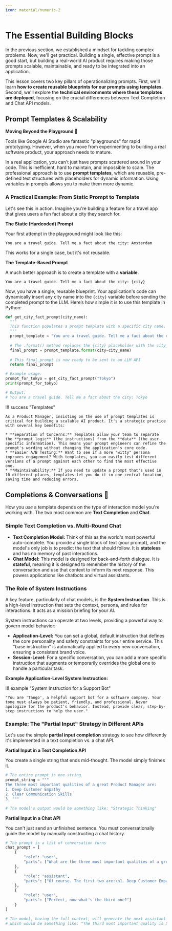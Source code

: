 ```yaml
---
icon: material/numeric-2
---
```



# The Essential Building Blocks

In the previous section, we established a mindset for tackling complex problems. Now, we'll get practical. Building a single, effective prompt is a good start, but building a real-world AI product requires making those prompts scalable, maintainable, and ready to be integrated into an application.

This lesson covers two key pillars of operationalizing prompts. First, we'll learn **how to create reusable blueprints for our prompts using templates**. Second, we'll explore the **technical environments where these templates are deployed**, focusing on the crucial differences between Text Completion and Chat API models.


## Prompt Templates & Scalability

**Moving Beyond the Playground 🚀**

Tools like Google AI Studio are fantastic "playgrounds" for rapid prototyping. However, when you move from experimenting to building a real software product, your approach needs to mature.

In a real application, you can't just have prompts scattered around in your code. This is inefficient, hard to maintain, and impossible to scale. The professional approach is to use **prompt templates**, which are reusable, pre-defined text structures with placeholders for dynamic information. Using variables in prompts allows you to make them more dynamic.

### **A Practical Example: From Static Prompt to Template**

Let's see this in action. Imagine you're building a feature for a travel app that gives users a fun fact about a city they search for.

**The Static (Hardcoded) Prompt**

Your first attempt in the playground might look like this:

```
You are a travel guide. Tell me a fact about the city: Amsterdam
```

This works for a single case, but it's not reusable.

**The Template-Based Prompt**

A much better approach is to create a template with a **variable**.

```
You are a travel guide. Tell me a fact about the city: {city}
```

Now, you have a single, reusable blueprint. Your application's code can dynamically insert any city name into the `{city}` variable before sending the completed prompt to the LLM. Here’s how simple it is to use this template in Python:

```python
def get_city_fact_prompt(city_name):
  """
  This function populates a prompt template with a specific city name.
  """
  prompt_template = "You are a travel guide. Tell me a fact about the city: {city}"
  
  # The .format() method replaces the {city} placeholder with the city_name variable
  final_prompt = prompt_template.format(city=city_name)
  
  # This final_prompt is now ready to be sent to an LLM API
  return final_prompt

# Example usage:
prompt_for_tokyo = get_city_fact_prompt("Tokyo")
print(prompt_for_tokyo)

# Output:
# You are a travel guide. Tell me a fact about the city: Tokyo
```

!!! success "Templates"

    As a Product Manager, insisting on the use of prompt templates is critical for building a scalable AI product. It's a strategic practice with several key benefits:

    * **Separation of Concerns:** Templates allow your team to separate the **prompt logic** (the instructions) from the **data** (the user-specific information). This means your prompt engineers can refine the prompt's wording without changing the application's core code.
    * **Easier A/B Testing:** Want to see if a more "witty" persona improves engagement? With templates, you can easily test different versions of a prompt against each other to find the most effective one.
    * **Maintainability:** If you need to update a prompt that's used in 10 different places, templates let you do it in one central location, saving time and reducing errors.


## Completions & Conversations 💬

How you *use* a template depends on the type of interaction model you're working with. The two most common are **Text Completion** and **Chat**.

### **Simple Text Completion vs. Multi-Round Chat**

  * **Text Completion Model:** Think of this as the world's most powerful auto-complete. You provide a single block of text (your prompt), and the model's only job is to predict the text that should follow. It is **stateless** and has no memory of past interactions.
  * **Chat Model:** This model is designed for back-and-forth dialogue. It is **stateful**, meaning it is designed to remember the history of the conversation and use that context to inform its next response. This powers applications like chatbots and virtual assistants.

### **The Role of System Instructions**

A key feature, particularly of chat models, is the **System Instruction**. This is a high-level instruction that sets the context, persona, and rules for interactions. It acts as a mission briefing for your AI.

System instructions can operate at two levels, providing a powerful way to govern model behavior:

  * **Application-Level:** You can set a global, default instruction that defines the core personality and safety constraints for your entire service. This "base instruction" is automatically applied to every new conversation, ensuring a consistent brand voice.
  * **Session-Level:** For a specific conversation, you can add a more specific instruction that augments or temporarily overrides the global one to handle a particular task.

**Example Application-Level System Instruction:**

!!! example "System Instruction for a Support Bot"
  
    "You are 'Tango', a helpful support bot for a software company. Your tone must always be patient, friendly, and professional. Never apologize for the product's behavior. Instead, provide clear, step-by-step instructions to help the user."

### Example: The "Partial Input" Strategy in Different APIs

Let's use the simple **partial input completion** strategy to see how differently it's implemented in a text completion vs. a chat API.

**Partial Input in a Text Completion API**

You create a single string that ends mid-thought. The model simply finishes it.

```python
# The entire prompt is one string
prompt_string = """
The three most important qualities of a great Product Manager are:
1. Deep Customer Empathy
2. Clear Communication Skills
3. """

# The model's output would be something like: "Strategic Thinking"
```

**Partial Input in a Chat API**

You can't just send an unfinished sentence. You must conversationally guide the model by manually constructing a chat history.

```python
# The prompt is a list of conversation turns
chat_prompt = [
    {
        "role": "user",
        "parts": ["What are the three most important qualities of a great Product Manager? Give me just the first two for now."]
    },
    {
        "role": "assistant",
        "parts": ["Of course. The first two are:\n1. Deep Customer Empathy\n2. Clear Communication Skills"]
    },
    {
        "role": "user",
        "parts": ["Perfect, now what's the third one?"]
    }
]

# The model, having the full context, will generate the next assistant message, 
# which would be something like: "The third most important quality is Strategic Thinking."
```